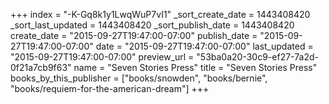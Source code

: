+++
index = "-K-Gq8k1y1LwqWuP7vI1"
_sort_create_date = 1443408420
_sort_last_updated = 1443408420
_sort_publish_date = 1443408420
create_date = "2015-09-27T19:47:00-07:00"
publish_date = "2015-09-27T19:47:00-07:00"
date = "2015-09-27T19:47:00-07:00"
last_updated = "2015-09-27T19:47:00-07:00"
preview_url = "53ba0a20-30c9-ef27-7a2d-0f21a7cb9f63"
name = "Seven Stories Press"
title = "Seven Stories Press"
books_by_this_publisher = ["books/snowden", "books/bernie", "books/requiem-for-the-american-dream"]
+++
